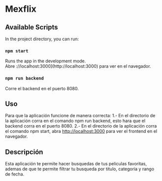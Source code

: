 # Mexflix

## Available Scripts

In the project directory, you can run:

### `npm start`

Runs the app in the development mode.\
Abre ://localhost:3000](http://localhost:3000) para ver en el navegador.

### `npm run backend`

Corre el backend en el puerto 8080.

## Uso

Para que la aplicación funcione de manera correcta:
1.- En el directorio de la aplicación corra en el comando npm run backend,
    esto hara que el backend corra en el puerto 8080.
2.- En el directorio de la aplicación corra el comando npm start, abra
    [http://localhost:3000](http://localhost:3000) para ver el frontend en el navegador.

## Descripción

Esta aplicación te permite hacer busquedas de tus peliculas favoritas, ademas de que te
permite filtrar tu busqueda por titulo, categoria y rango de fecha.

